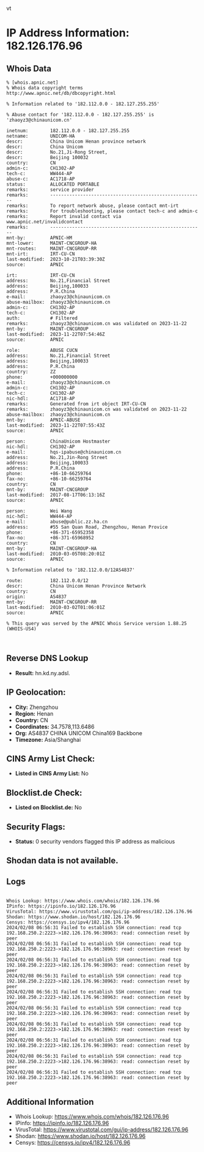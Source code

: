 vt
# IP Address Information: 182.126.176.96

## Whois Data
```
% [whois.apnic.net]
% Whois data copyright terms    http://www.apnic.net/db/dbcopyright.html

% Information related to '182.112.0.0 - 182.127.255.255'

% Abuse contact for '182.112.0.0 - 182.127.255.255' is 'zhaoyz3@chinaunicom.cn'

inetnum:        182.112.0.0 - 182.127.255.255
netname:        UNICOM-HA
descr:          China Unicom Henan province network
descr:          China Unicom
descr:          No.21,Ji-Rong Street,
descr:          Beijing 100032
country:        CN
admin-c:        CH1302-AP
tech-c:         WW444-AP
abuse-c:        AC1718-AP
status:         ALLOCATED PORTABLE
remarks:        service provider
remarks:        --------------------------------------------------------
remarks:        To report network abuse, please contact mnt-irt
remarks:        For troubleshooting, please contact tech-c and admin-c
remarks:        Report invalid contact via www.apnic.net/invalidcontact
remarks:        --------------------------------------------------------
mnt-by:         APNIC-HM
mnt-lower:      MAINT-CNCGROUP-HA
mnt-routes:     MAINT-CNCGROUP-RR
mnt-irt:        IRT-CU-CN
last-modified:  2023-10-21T03:39:30Z
source:         APNIC

irt:            IRT-CU-CN
address:        No.21,Financial Street
address:        Beijing,100033
address:        P.R.China
e-mail:         zhaoyz3@chinaunicom.cn
abuse-mailbox:  zhaoyz3@chinaunicom.cn
admin-c:        CH1302-AP
tech-c:         CH1302-AP
auth:           # Filtered
remarks:        zhaoyz3@chinaunicom.cn was validated on 2023-11-22
mnt-by:         MAINT-CNCGROUP
last-modified:  2023-11-22T07:54:46Z
source:         APNIC

role:           ABUSE CUCN
address:        No.21,Financial Street
address:        Beijing,100033
address:        P.R.China
country:        ZZ
phone:          +000000000
e-mail:         zhaoyz3@chinaunicom.cn
admin-c:        CH1302-AP
tech-c:         CH1302-AP
nic-hdl:        AC1718-AP
remarks:        Generated from irt object IRT-CU-CN
remarks:        zhaoyz3@chinaunicom.cn was validated on 2023-11-22
abuse-mailbox:  zhaoyz3@chinaunicom.cn
mnt-by:         APNIC-ABUSE
last-modified:  2023-11-22T07:55:43Z
source:         APNIC

person:         ChinaUnicom Hostmaster
nic-hdl:        CH1302-AP
e-mail:         hqs-ipabuse@chinaunicom.cn
address:        No.21,Jin-Rong Street
address:        Beijing,100033
address:        P.R.China
phone:          +86-10-66259764
fax-no:         +86-10-66259764
country:        CN
mnt-by:         MAINT-CNCGROUP
last-modified:  2017-08-17T06:13:16Z
source:         APNIC

person:         Wei Wang
nic-hdl:        WW444-AP
e-mail:         abuse@public.zz.ha.cn
address:        #55 San Quan Road, Zhengzhou, Henan Provice
phone:          +86-371-65952358
fax-no:         +86-371-65968952
country:        CN
mnt-by:         MAINT-CNCGROUP-HA
last-modified:  2010-03-05T08:20:01Z
source:         APNIC

% Information related to '182.112.0.0/12AS4837'

route:          182.112.0.0/12
descr:          China Unicom Henan Province Network
country:        CN
origin:         AS4837
mnt-by:         MAINT-CNCGROUP-RR
last-modified:  2010-03-02T01:06:01Z
source:         APNIC

% This query was served by the APNIC Whois Service version 1.88.25 (WHOIS-US4)



```
## Reverse DNS Lookup
- **Result:** hn.kd.ny.adsl.

## IP Geolocation:
- **City:** Zhengzhou
- **Region:** Henan
- **Country:** CN
- **Coordinates:** 34.7578,113.6486
- **Org:** AS4837 CHINA UNICOM China169 Backbone
- **Timezone:** Asia/Shanghai

## CINS Army List Check:
- **Listed in CINS Army List:** 
No

## Blocklist.de Check:
- **Listed on Blocklist.de:** 
No

## Security Flags:
- **Status:** 0 security vendors flagged this IP address as malicious

## Shodan data is not available.

## Logs
```

Whois Lookup: https://www.whois.com/whois/182.126.176.96
IPinfo: https://ipinfo.io/182.126.176.96
VirusTotal: https://www.virustotal.com/gui/ip-address/182.126.176.96
Shodan: https://www.shodan.io/host/182.126.176.96
Censys: https://censys.io/ipv4/182.126.176.96
2024/02/08 06:56:31 Failed to establish SSH connection: read tcp 192.168.250.2:2223->182.126.176.96:38963: read: connection reset by peer
2024/02/08 06:56:31 Failed to establish SSH connection: read tcp 192.168.250.2:2223->182.126.176.96:38963: read: connection reset by peer
2024/02/08 06:56:31 Failed to establish SSH connection: read tcp 192.168.250.2:2223->182.126.176.96:38963: read: connection reset by peer
2024/02/08 06:56:31 Failed to establish SSH connection: read tcp 192.168.250.2:2223->182.126.176.96:38963: read: connection reset by peer
2024/02/08 06:56:31 Failed to establish SSH connection: read tcp 192.168.250.2:2223->182.126.176.96:38963: read: connection reset by peer
2024/02/08 06:56:31 Failed to establish SSH connection: read tcp 192.168.250.2:2223->182.126.176.96:38963: read: connection reset by peer
2024/02/08 06:56:31 Failed to establish SSH connection: read tcp 192.168.250.2:2223->182.126.176.96:38963: read: connection reset by peer
2024/02/08 06:56:31 Failed to establish SSH connection: read tcp 192.168.250.2:2223->182.126.176.96:38963: read: connection reset by peer
2024/02/08 06:56:31 Failed to establish SSH connection: read tcp 192.168.250.2:2223->182.126.176.96:38963: read: connection reset by peer
2024/02/08 06:56:31 Failed to establish SSH connection: read tcp 192.168.250.2:2223->182.126.176.96:38963: read: connection reset by peer

```
## Additional Information
- Whois Lookup: https://www.whois.com/whois/182.126.176.96
- IPinfo: https://ipinfo.io/182.126.176.96
- VirusTotal: https://www.virustotal.com/gui/ip-address/182.126.176.96
- Shodan: https://www.shodan.io/host/182.126.176.96
- Censys: https://censys.io/ipv4/182.126.176.96


